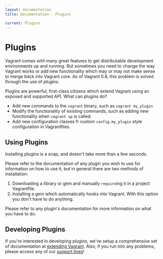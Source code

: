 ```yaml
---
layout: documentation
title: Documentation - Plugins

current: Plugins
---
```

# Plugins

Vagrant comes with many great features to get distributable development
environments up and running. But sometimes you need to change the way
Vagrant works or add new functionality which may or may not make sense
to merge back into Vagrant core. As of Vagrant 0.6, this problem is solved
through the use of _plugins_.

Plugins are powerful, first-class citizens which extend Vagrant using
an exposed and supported API. What can plugins do?

* Add new commands to the `vagrant` binary, such as `vagrant my_plugin`
* Modify the functionality of existing commands, such as adding new
  functionality when `vagrant up` is called.
* Add new configuration classes fr custom `config.my_plugin` style
  configuration in Vagrantfiles.

## Using Plugins

Installing plugins is a snap, and doesn't take more than a few
seconds.

Please refer to the documentation of any plugin you wish to use for
information on how to use it, but in general there are two methods
of installation:

1. Downloading a library or gem and manually `require`ing it in
   a project Vagrantfile.
2. Installing a gem which automatically hooks into Vagrant. With
   this option you don't have to do anything.

Please refer to any plugin's documentation for more information on
what you have to do.

## Developing Plugins

If you're interested in developing plugins, we've setup a comprehensive
set of documentation at [extending Vagrant](/docs/extending/index.html).
Also, if you run into any problems, please access any of our [support lines](/support.html)!

